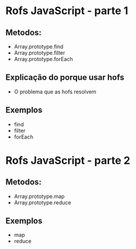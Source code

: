 # Rofs JavaScript - parte 1

## Metodos:
* Array.prototype.find
* Array.prototype.filter
* Array.prototype.forEach

## Explicação do porque usar hofs
* O problema que as hofs resolvem

## Exemplos
* find
* filter
* forEach

# Rofs JavaScript - parte 2

## Metodos:
* Array.prototype.map
* Array.prototype.reduce

## Exemplos
* map
* reduce

